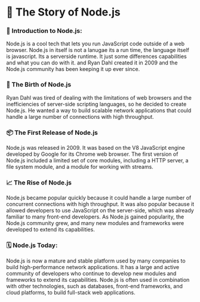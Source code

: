 # 📰 The Story of Node.js

### 🥑 Introduction to Node.js:

Node.js is a cool tech that lets you run JavaScript code outside of a web browser. Node.js in itself is not a lanugae its a run time, the language itself is javascript. Its a serverside runtime. It just some differences capabilities and what you can do with it. and Ryan Dahl created it in 2009 and the Node.js community has been keeping it up ever since.

### 👶 The Birth of Node.js

Ryan Dahl was tired of dealing with the limitations of web browsers and the inefficiencies of server-side scripting languages, so he decided to create Node.js. He wanted a way to build scalable network applications that could handle a large number of connections with high throughput.

### 📦 The First Release of Node.js

Node.js was released in 2009. It was based on the V8 JavaScript engine developed by Google for its Chrome web browser. The first version of Node.js included a limited set of core modules, including a HTTP server, a file system module, and a module for working with streams.

### 📈 The Rise of Node.js

Node.js became popular quickly because it could handle a large number of concurrent connections with high throughput. It was also popular because it allowed developers to use JavaScript on the server-side, which was already familiar to many front-end developers. As Node.js gained popularity, the Node.js community grew, and many new modules and frameworks were developed to extend its capabilities.

### 🗓️ Node.js Today:

Node.js is now a mature and stable platform used by many companies to build high-performance network applications. It has a large and active community of developers who continue to develop new modules and frameworks to extend its capabilities. Node.js is often used in combination with other technologies, such as databases, front-end frameworks, and cloud platforms, to build full-stack web applications.
